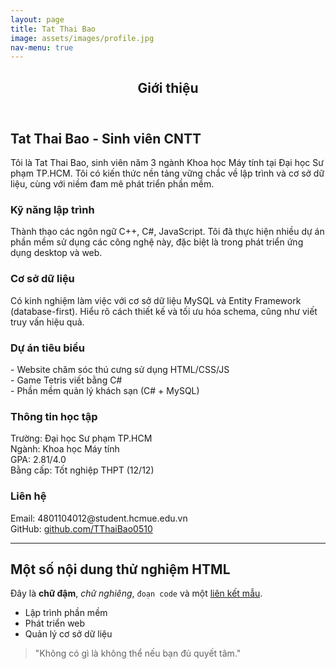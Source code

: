 ```yaml
---
layout: page
title: Tat Thai Bao
image: assets/images/profile.jpg
nav-menu: true
---
```


<!-- Main -->
<div id="main" class="alt">

<!-- One -->
<section id="one">
	<div class="inner">
		<header class="major">
			<h1>Giới thiệu</h1>
		</header>

<!-- Content -->
<h2 id="content">Tat Thai Bao - Sinh viên CNTT</h2>
<p>Tôi là Tat Thai Bao, sinh viên năm 3 ngành Khoa học Máy tính tại Đại học Sư phạm TP.HCM. Tôi có kiến thức nền tảng vững chắc về lập trình và cơ sở dữ liệu, cùng với niềm đam mê phát triển phần mềm.</p>

<div class="row">
	<div class="6u 12u$(small)">
		<h3>Kỹ năng lập trình</h3>
		<p>Thành thạo các ngôn ngữ C++, C#, JavaScript. Tôi đã thực hiện nhiều dự án phần mềm sử dụng các công nghệ này, đặc biệt là trong phát triển ứng dụng desktop và web.</p>
	</div>
	<div class="6u$ 12u$(small)">
		<h3>Cơ sở dữ liệu</h3>
		<p>Có kinh nghiệm làm việc với cơ sở dữ liệu MySQL và Entity Framework (database-first). Hiểu rõ cách thiết kế và tối ưu hóa schema, cũng như viết truy vấn hiệu quả.</p>
	</div>
	<div class="4u 12u$(medium)">
		<h3>Dự án tiêu biểu</h3>
		<p>- Website chăm sóc thú cưng sử dụng HTML/CSS/JS<br />- Game Tetris viết bằng C#<br />- Phần mềm quản lý khách sạn (C# + MySQL)</p>
	</div>
	<div class="4u 12u$(medium)">
		<h3>Thông tin học tập</h3>
		<p>Trường: Đại học Sư phạm TP.HCM<br />Ngành: Khoa học Máy tính<br />GPA: 2.81/4.0<br />Bằng cấp: Tốt nghiệp THPT (12/12)</p>
	</div>
	<div class="4u$ 12u$(medium)">
		<h3>Liên hệ</h3>
		<p>Email: 4801104012@student.hcmue.edu.vn<br />GitHub: <a href="https://github.com/TThaiBao0510" target="_blank">github.com/TThaiBao0510</a></p>
	</div>
</div>

<hr class="major" />
<h2 id="elements">Một số nội dung thử nghiệm HTML</h2>
<p>Đây là <strong>chữ đậm</strong>, <em>chữ nghiêng</em>, <code>đoạn code</code> và một <a href="#">liên kết mẫu</a>.</p>
<ul>
	<li>Lập trình phần mềm</li>
	<li>Phát triển web</li>
	<li>Quản lý cơ sở dữ liệu</li>
</ul>
<blockquote>"Không có gì là không thể nếu bạn đủ quyết tâm."</blockquote>

</div>
</section>
</div>
